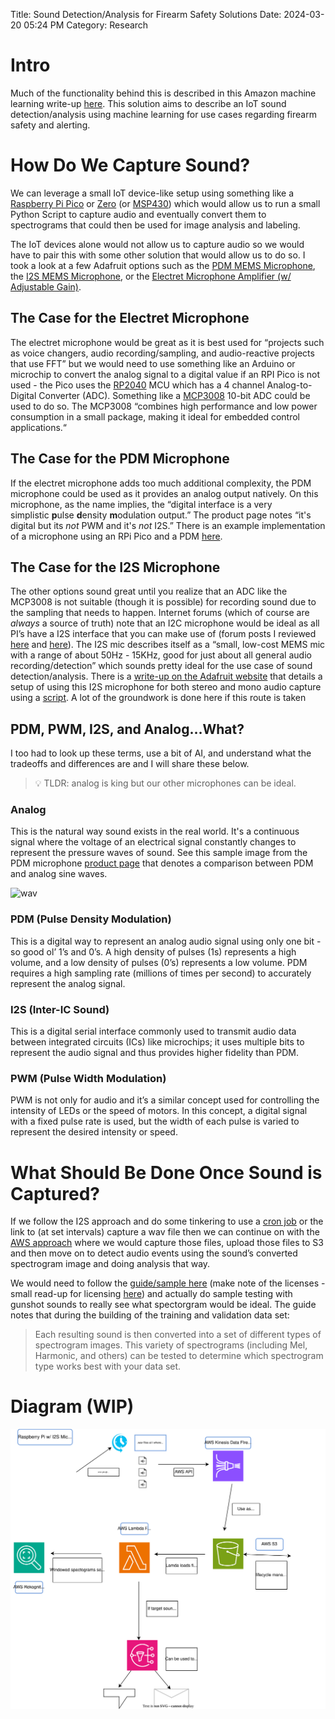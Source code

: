 Title: Sound Detection/Analysis for Firearm Safety Solutions
Date: 2024-03-20 05:24 PM 
Category: Research

# Intro

Much of the functionality behind this is described in this Amazon machine learning write-up [here](https://aws.amazon.com/blogs/machine-learning/detect-audio-events-with-amazon-rekognition/). This solution aims to describe an IoT sound detection/analysis using machine learning for use cases regarding firearm safety and alerting. 

# How Do We Capture Sound?

We can leverage a small IoT device-like setup using something like a [Raspberry Pi Pico](https://www.raspberrypi.com/products/raspberry-pi-pico/) or [Zero](https://www.raspberrypi.com/products/raspberry-pi-zero/) (or [MSP430](https://www.ti.com/microcontrollers-mcus-processors/msp430-microcontrollers/overview.html)) which would allow us to run a small Python Script to capture audio and eventually convert them to spectrograms that could then be used for image analysis and labeling. 

The IoT devices alone would not allow us to capture audio so we would have to pair this with some other solution that would allow us to do so. I took a look at a few Adafruit options such as the [PDM MEMS Microphone](https://www.adafruit.com/product/3492), the [I2S MEMS Microphone](https://www.adafruit.com/product/3421), or the [Electret Microphone Amplifier (w/ Adjustable Gain)](https://www.adafruit.com/product/1063?gad_source=1&gclid=CjwKCAjwkuqvBhAQEiwA65XxQHe3jAjqpU0v_XDNDbXJCrdvrsYmrcYeFRL4VcEjmexbikw-BFcHUhoCxhkQAvD_BwE).

## The Case for the Electret Microphone

The electret microphone would be great as it is best used for “projects such as voice changers, audio recording/sampling, and audio-reactive projects that use FFT” but we would need to use something like an Arduino or microchip to convert the analog signal to a digital value if an RPI Pico is not used - the Pico uses the [RP2040](https://datasheets.raspberrypi.com/rp2040/rp2040-datasheet.pdf) MCU which has a 4 channel Analog-to-Digital Converter (ADC). Something like a [MCP3008](https://www.microchip.com/en-us/product/mcp3008) 10-bit ADC could be used to do so. The MCP3008 “combines high performance and low power consumption in a small package, making it ideal for embedded control applications.“ 

## The Case for the PDM Microphone

If the electret microphone adds too much additional complexity, the PDM microphone could be used as it provides an analog output natively. On this microphone, as the name implies, the “digital interface is a very simplistic **p**ulse **d**ensity **m**odulation output.” The product page notes “it's digital but its *not* PWM and it's *not* I2S.” There is an example implementation of a microphone using an RPi Pico and a PDM [here](https://www.hackster.io/sandeep-mistry/create-a-usb-microphone-with-the-raspberry-pi-pico-cc9bd5). 

## The Case for the I2S Microphone

The other options sound great until you realize that an ADC like the MCP3008 is not suitable (though it is possible) for recording sound due to the sampling that needs to happen. Internet forums (which of course are *always* a source of truth) note that an I2C microphone would be ideal as all PI’s have a I2S interface that you can make use of (forum posts I reviewed [here](https://forums.raspberrypi.com/viewtopic.php?t=353806) and [here](https://forums.raspberrypi.com/viewtopic.php?p=1185062&hilit=record+audio+from+analog+microphone#p1185062)). The I2S mic describes itself as a “small, low-cost MEMS mic with a range of about 50Hz - 15KHz, good for just about all general audio recording/detection” which sounds pretty ideal for the use case of sound detection/analysis. There is a [write-up on the Adafruit website](https://learn.adafruit.com/adafruit-i2s-mems-microphone-breakout/raspberry-pi-wiring-test) that details a setup of using this I2S microphone for both stereo and mono audio capture using a [script](https://raw.githubusercontent.com/adafruit/Raspberry-Pi-Installer-Scripts/master/i2smic.py). A lot of the groundwork is done here if this route is taken

## PDM, PWM, I2S, and Analog…What?

I too had to look up these terms, use a bit of AI, and understand what the tradeoffs and differences are and I will share these below. 

> 💡 TLDR: analog is king but our other microphones can be ideal.


### Analog

This is the natural way sound exists in the real world. It's a continuous signal where the voltage of an electrical signal constantly changes to represent the pressure waves of sound. See this sample image from the PDM microphone [product page](https://learn.adafruit.com/adafruit-pdm-microphone-breakout/) that denotes a comparison between PDM and analog sine waves.

![wav](https://upload.wikimedia.org/wikipedia/commons/thumb/e/e7/Pulse_density_modulation.svg/600px-Pulse_density_modulation.svg.png)

### PDM (Pulse Density Modulation)

This is a digital way to represent an analog audio signal using only one bit - so good ol’ 1’s and 0’s. A high density of pulses (1s) represents a high volume, and a low density of pulses (0’s) represents a low volume. PDM requires a high sampling rate (millions of times per second) to accurately represent the analog signal.

### I2S (Inter-IC Sound)

This is a digital serial interface commonly used to transmit audio data between integrated circuits (ICs) like microchips; it uses multiple bits to represent the audio signal and thus provides higher fidelity than PDM.

### PWM (Pulse Width Modulation)

PWM is not only for audio and it’s a similar concept used for controlling the intensity of LEDs or the speed of motors. In this concept, a digital signal with a fixed pulse rate is used, but the width of each pulse is varied to represent the desired intensity or speed.

# What Should Be Done Once Sound is Captured?

If we follow the I2S approach and do some tinkering to use a [cron job](https://learn.adafruit.com/adafruit-i2s-mems-microphone-breakout/raspberry-pi-wiring-test) or the link to (at set intervals) capture a wav file then we can continue on with the [AWS approach](https://aws.amazon.com/blogs/machine-learning/detect-audio-events-with-amazon-rekognition/) where we would capture those files, upload those files to S3 and then move on to detect audio events using the sound’s converted spectrogram image and doing analysis that way. 

We would need to follow the [guide/sample here](https://github.com/aws-samples/using-rekognition-to-detect-sounds?tab=readme-ov-file#building-a-training-and-validation-data-set) (make note of the licenses - small read-up for licensing [here](https://redpalm.co.uk/importance-of-software-licensing/)) and actually do sample testing with gunshot sounds to really see what spectorgram would be ideal. The guide notes that during the building of the training and validation data set:

> Each resulting sound is then converted into a set of different types of spectrogram images. This variety of spectrograms (including Mel, Harmonic, and others) can be tested to determine which spectrogram type works best with your data set.

# Diagram (WIP)

![Diagram](https://raw.githubusercontent.com/ReyWilliams/blog/writing/content/images/Sound%20Stream.drawio.svg)


